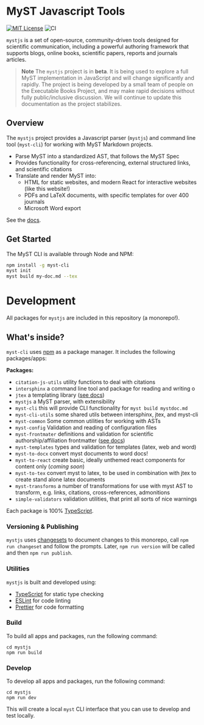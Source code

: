 # MyST Javascript Tools

[![MIT License](https://img.shields.io/badge/license-MIT-blue.svg)](https://github.com/executablebooks/mystjs/blob/main/LICENSE)
![CI](https://github.com/executablebooks/mystjs/workflows/CI/badge.svg)

`mystjs` is a set of open-source, community-driven tools designed for scientific communication, including a powerful authoring framework that supports blogs, online books, scientific papers, reports and journals articles.

> **Note**
> The `mystjs` project is in **beta**. It is being used to explore a full MyST implementation in JavaScript and will change significantly and rapidly.
> The project is being developed by a small team of people on the Executable Books Project, and may make rapid decisions without fully public/inclusive discussion.
> We will continue to update this documentation as the project stabilizes.

## Overview

The `mystjs` project provides a Javascript parser (`mystjs`) and command line tool (`myst-cli`) for working with MyST Markdown projects.

- Parse MyST into a standardized AST, that follows the MyST Spec
- Provides functionality for cross-referencing, external structured links, and scientific citations
- Translate and render MyST into:
  - HTML for static websites, and modern React for interactive websites (like this website!)
  - PDFs and LaTeX documents, with specific templates for over 400 journals
  - Microsoft Word export

See the [docs](https://js.myst.tools).

## Get Started

The MyST CLI is available through Node and NPM:

```bash
npm install -g myst-cli
myst init
myst build my-doc.md --tex
```

# Development

All packages for `mystjs` are included in this repository (a monorepo!).

## What's inside?

`myst-cli` uses [npm](https://www.npmjs.com/) as a package manager. It includes the following packages/apps:

**Packages:**

- `citation-js-utils` utility functions to deal with citations
- `intersphinx` a command line tool and package for reading and writing o
- `jtex` a templating library ([see docs](https://js.myst.tools/jtex))
- `mystjs` a MyST parser, with extensibility
- `myst-cli` this will provide CLI functionality for `myst build mystdoc.md`
- `myst-cli-utils` some shared utils between intersphinx, jtex, and myst-cli
- `myst-common` Some common utilities for working with ASTs
- `myst-config` Validation and reading of configuration files
- `myst-frontmater` definitions and validation for scientific authorship/affiliation frontmatter ([see docs](https://js.myst.tools/guide/frontmatter))
- `myst-templates` types and validation for templates (latex, web and word)
- `myst-to-docx` convert myst documents to word docs!
- `myst-to-react` create basic, ideally unthemed react components for content only (_coming soon_)
- `myst-to-tex` convert myst to latex, to be used in combination with jtex to create stand alone latex documents
- `myst-transforms` a number of transformations for use with myst AST to transform, e.g. links, citations, cross-references, admonitions
- `simple-validators` validation utilities, that print all sorts of nice warnings

Each package is 100% [TypeScript](https://www.typescriptlang.org/).

### Versioning & Publishing

`mystjs` uses [changesets](https://github.com/changesets/changesets) to document changes to this monorepo, call `npm run changeset` and follow the prompts. Later, `npm run version` will be called and then `npm run publish`.

### Utilities

`mystjs` is built and developed using:

- [TypeScript](https://www.typescriptlang.org/) for static type checking
- [ESLint](https://eslint.org/) for code linting
- [Prettier](https://prettier.io) for code formatting

### Build

To build all apps and packages, run the following command:

```
cd mystjs
npm run build
```

### Develop

To develop all apps and packages, run the following command:

```
cd mystjs
npm run dev
```

This will create a local `myst` CLI interface that you can use to develop and test locally.
